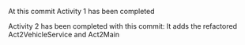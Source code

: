At this commit Activity 1 has been completed

Activity 2 has been completed with this commit:
It adds the refactored Act2VehicleService and Act2Main